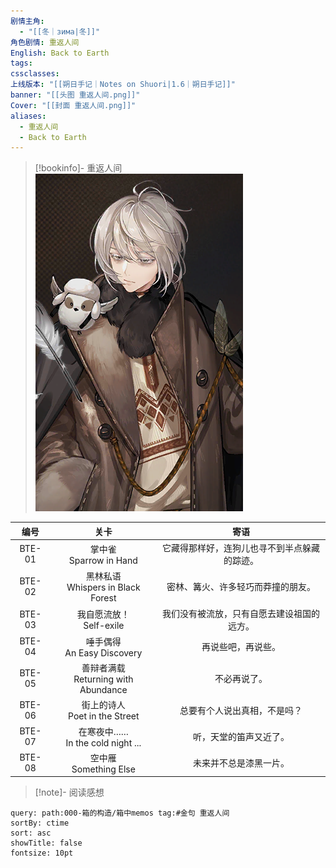```yaml
---
剧情主角:
  - "[[冬｜зима|冬]]"
角色剧情: 重返人间
English: Back to Earth
tags: 
cssclasses: 
上线版本: "[[朔日手记｜Notes on Shuori|1.6｜朔日手记]]"
banner: "[[头图 重返人间.png]]"
Cover: "[[封面 重返人间.png]]"
aliases:
  - 重返人间
  - Back to Earth
---
```

> [!bookinfo]- 重返人间
> ![封面 重返人间](assets/冬·重返人间.assets/封面%20重返人间.png)
> 
|  编号  |                  关卡                   |                     寄语                     |
| :----: | :-------------------------------------: | :------------------------------------------: |
| BTE-01 |       掌中雀<br/>Sparrow in Hand        | 它藏得那样好，连狗儿也寻不到半点躲藏的踪迹。 |
| BTE-02 |  黑林私语<br/>Whispers in Black Forest  |      密林、篝火、许多轻巧而莽撞的朋友。      |
| BTE-03 |       我自愿流放！<br/>Self-exile       |  我们没有被流放，只有自愿去建设祖国的远方。  |
| BTE-04 |     唾手偶得<br/>An Easy Discovery      |              再说些吧，再说些。              |
| BTE-05 | 善辩者满载<br/>Returning with Abundance |                 不必再说了。                 |
| BTE-06 |    街上的诗人<br/>Poet in the Street    |         总要有个人说出真相，不是吗？         |
| BTE-07 |  在寒夜中……<br/>In the cold night ...   |            听，天堂的笛声又近了。            |
| BTE-08 |        空中雁<br/>Something Else        |            未来并不总是漆黑一片。            |

> [!note]- 阅读感想

~~~~note-gallery
query: path:000-箱的构造/箱中memos tag:#金句 重返人间
sortBy: ctime
sort: asc
showTitle: false
fontsize: 10pt
~~~~
